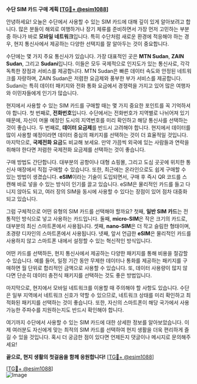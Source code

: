 **수단 SIM 카드 구매 계획 [[TG💪+ @esim1088](https://t.me/s/esim1088)]**

안녕하세요! 오늘은 수단에서 사용할 수 있는 SIM 카드에 대해 깊이 있게 알아보려고 합니다. 많은 분들이 해외로 여행하거나 장기 체류를 준비하면서 가장 먼저 고민하는 부분 중 하나가 바로 **모바일 네트워크**입니다. 특히 수단처럼 새로운 환경에 적응해야 하는 경우, 현지 통신사에서 제공하는 다양한 선택지를 잘 알아두는 것이 중요합니다.

수단에는 몇 가지 주요 통신사가 있습니다. 가장 대표적인 곳은 **MTN Sudan**, **ZAIN Sudan**, 그리고 **Sudani**입니다. 이들은 모두 국제적으로 인지도가 있는 통신사로, 각각 독특한 장점과 서비스를 제공합니다. MTN Sudan은 빠른 데이터 속도와 안정된 네트워크를 자랑하며, ZAIN Sudan은 저렴한 요금제와 풍부한 부가 서비스를 제공합니다. Sudani는 특히 데이터 패키지와 전화 통화 요금에서 경쟁력을 가지고 있어 많은 여행자와 이민자들에게 인기가 많습니다.

현지에서 사용할 수 있는 SIM 카드를 구매할 때는 몇 가지 중요한 포인트를 꼭 기억하셔야 합니다. 첫 번째로, **전화번호**입니다. 수단에서는 전화번호가 지역별로 나뉘어져 있기 때문에, 자신이 머물 예정인 도시의 지역번호를 미리 확인하고 해당 통신사를 선택하는 것이 좋습니다. 두 번째로, **데이터 요금제**를 반드시 고려해야 합니다. 현지에서 데이터를 많이 사용할 예정이라면 데이터 중심의 패키지를 선택하는 것이 더 효율적일 것입니다. 마지막으로, **국제전화 요금**도 비교해 보세요. 만약 가끔씩 외국에 있는 사람들과 연락을 취해야 한다면 저렴한 국제전화 요금제를 선택하는 것이 좋습니다.

구매 방법도 간단합니다. 대부분의 공항이나 대형 쇼핑몰, 그리고 도심 곳곳에 위치한 통신사 매장에서 직접 구매할 수 있습니다. 또한, 최근에는 온라인으로도 쉽게 구매할 수 있는 방법이 생겼습니다. **eSIM**이라는 기술이 도입되면서, 구매 후 즉시 QR 코드를 스캔해 바로 넣을 수 있는 방식이 인기를 끌고 있습니다. eSIM은 물리적인 카드를 들고 다니지 않아도 되고, 여러 장의 SIM을 동시에 사용할 수 있다는 장점이 있어 점차 대중화되고 있습니다.

그럼 구체적으로 어떤 유형의 SIM 카드를 선택해야 할까요? 첫째, **일반 SIM 카드**는 전통적인 방식으로 넣고 사용하는 카드입니다. 둘째, **micro-SIM**은 작은 크기의 카드로, 대부분의 최신 스마트폰에서 사용됩니다. 셋째, **nano-SIM**은 더 작고 슬림한 형태이며, 초경량 디자인의 스마트폰에서 사용됩니다. 넷째, 앞서 언급한 **eSIM**은 물리적인 카드를 사용하지 않고 스마트폰 내에서 설정할 수 있는 혁신적인 방식입니다.

어떤 카드를 선택하든, 현지 통신사에서 제공하는 다양한 패키지를 통해 비용을 절감할 수 있습니다. 예를 들어, 일정 기간 동안 무제한 데이터나 통화를 제공하는 패키지를 구매하면 월 단위로 합리적인 금액으로 사용할 수 있습니다. 또, 데이터 사용량이 많지 않다면 단순히 데이터 충전식 패키지를 선택하는 것도 좋은 방법입니다.

마지막으로, 현지에서 모바일 네트워크를 이용할 때 주의해야 할 사항도 있습니다. 수단은 일부 지역에서 네트워크 신호가 약할 수 있으므로, 네트워크 상태를 미리 확인하고 최적화된 패키지를 선택하는 것이 좋습니다. 또한, 자신의 스마트폰이 해당 국가에서 사용 가능한 주파수를 지원하는지도 반드시 확인해야 합니다.

여기까지 수단에서 사용할 수 있는 SIM 카드에 대한 상세한 정보를 알아보았습니다. 이제 여러분도 자신에게 맞는 최적의 SIM 카드를 선택하여 현지 생활을 더욱 편리하게 즐길 수 있을 것입니다. 혹시 더 궁금한 점이 있다면 언제든지 댓글이나 메시지로 문의해주세요! 

**끝으로, 현지 생활의 첫걸음을 함께 응원합니다!** [[TG💪+ @esim1088](https://t.me/s/esim1088)]  

[[TG💪+ @esim1088](https://t.me/s/esim1088)]  
![Image](https://i.postimg.cc/Y0z9fWf4/image.png)